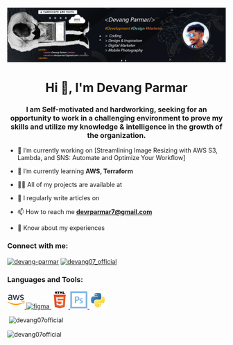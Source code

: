 ![logo](https://github.com/devang07official/devang07official/blob/main/Devang%20Banner.png)
<h1 align="center">Hi 👋, I'm Devang Parmar</h1>
<h3 align="center">I am Self-motivated and hardworking, seeking for an opportunity to work in a challenging environment to prove my skills and utilize my knowledge & intelligence in the growth of the organization.</h3>

- 🔭 I’m currently working on [Streamlining Image Resizing with AWS S3, Lambda, and SNS: Automate and Optimize Your Workflow]

- 🌱 I’m currently learning **AWS, Terraform**

- 👨‍💻 All of my projects are available at 

- 📝 I regularly write articles on 

- 📫 How to reach me **devrparmar7@gmail.com**

- 📄 Know about my experiences 

<h3 align="left">Connect with me:</h3>
<p align="left">
<a href="https://linkedin.com/in/devang-parmar" target="blank"><img align="center" src="https://raw.githubusercontent.com/rahuldkjain/github-profile-readme-generator/master/src/images/icons/Social/linked-in-alt.svg" alt="devang-parmar" height="30" width="40" /></a>
<a href="https://instagram.com/devang07_official" target="blank"><img align="center" src="https://raw.githubusercontent.com/rahuldkjain/github-profile-readme-generator/master/src/images/icons/Social/instagram.svg" alt="devang07_official" height="30" width="40" /></a>
</p>

<h3 align="left">Languages and Tools:</h3>
<p align="left"> <a href="https://aws.amazon.com" target="_blank" rel="noreferrer"> <img src="https://raw.githubusercontent.com/devicons/devicon/master/icons/amazonwebservices/amazonwebservices-original-wordmark.svg" alt="aws" width="40" height="40"/> </a> <a href="https://www.figma.com/" target="_blank" rel="noreferrer"> <img src="https://www.vectorlogo.zone/logos/figma/figma-icon.svg" alt="figma" width="40" height="40"/> </a> <a href="https://www.w3.org/html/" target="_blank" rel="noreferrer"> <img src="https://raw.githubusercontent.com/devicons/devicon/master/icons/html5/html5-original-wordmark.svg" alt="html5" width="40" height="40"/> </a> <a href="https://www.photoshop.com/en" target="_blank" rel="noreferrer"> <img src="https://raw.githubusercontent.com/devicons/devicon/master/icons/photoshop/photoshop-line.svg" alt="photoshop" width="40" height="40"/> </a> <a href="https://www.python.org" target="_blank" rel="noreferrer"> <img src="https://raw.githubusercontent.com/devicons/devicon/master/icons/python/python-original.svg" alt="python" width="40" height="40"/> </a> </p>


<p>&nbsp;<img align="center" src="https://github-readme-stats.vercel.app/api?username=devang07official&show_icons=true&locale=en" alt="devang07official" /></p>

<p><img align="center" src="https://github-readme-streak-stats.herokuapp.com/?user=devang07official&" alt="devang07official" /></p>
